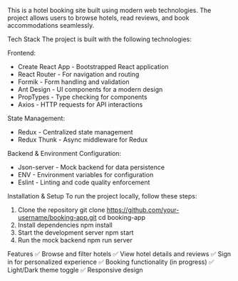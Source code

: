 This is a hotel booking site built using modern web technologies. The project
allows users to browse hotels, read reviews, and book accommodations seamlessly.

Tech Stack
The project is built with the following technologies:

Frontend:

* Create React App - Bootstrapped React application
* React Router - For navigation and routing
* Formik - Form handling and validation
* Ant Design - UI components for a modern design
* PropTypes - Type checking for components
* Axios - HTTP requests for API interactions

State Management:

* Redux - Centralized state management
* Redux Thunk - Async middleware for Redux

Backend & Environment Configuration:

* Json-server - Mock backend for data persistence
* ENV - Environment variables for configuration
* Eslint - Linting and code quality enforcement

Installation & Setup
To run the project locally, follow these steps:

1. Clone the repository
   git clone https://github.com/your-username/booking-app.git
   cd booking-app
2. Install dependencies
   npm install
3. Start the development server
   npm start
4. Run the mock backend
   npm run server

Features
✅ Browse and filter hotels
✅ View hotel details and reviews
✅ Sign in for personalized experience
✅ Booking functionality (in progress)
✅ Light/Dark theme toggle
✅ Responsive design